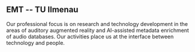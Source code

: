 ## EMT -- TU Ilmenau

Our professional focus is on research and technology development in the areas of auditory augmented reality and 
AI-assisted metadata enrichment of audio databases. Our activities place us at the interface between technology and people.
